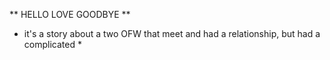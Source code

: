 ** HELLO LOVE GOODBYE **
* it's a story about a two OFW that meet and had a relationship, but had a complicated *
